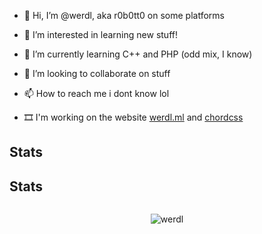 - 👋 Hi, I’m @werdl, aka r0b0tt0 on some platforms
- 👀 I’m interested in learning new stuff!
- 🌱 I’m currently learning C++ and PHP (odd mix, I know)
- 💞️ I’m looking to collaborate on stuff
- 📫 How to reach me i dont know lol

- 🎞 I'm working on the website [werdl.ml](https://werdl.ml) and [chordcss ](https://gonerogueproductions.github.io/chordcss)
<!---
werdl/werdl is a ✨ special ✨ repository because its `README.md` (this file) appears on your GitHub profile.
You can click the Preview link to take a look at your changes.
--->
## Stats
## Stats
<img width="0" src="https://visitor-badge.glitch.me/badge?page_id=werdl.werdl" />
<p align="center"> <img src="https://github-readme-stats.vercel.app/api?username=werdl&show_icons=true&theme=great-gatsby" alt="werdl" />
